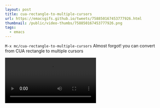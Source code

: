 ```yaml
---
layout: post
title: cua-rectangle-to-multiple-cursors
url: https://emacsgifs.github.io/tweets/758850167453777926.html
thumbnail: /public/video-thumbs/758850167453777926.png
tags:
  - emacs
---
```


`M-x mc/cua-rectangle-to-multiple-cursors` Almost forgot! you can convert from CUA rectangle to multiple cursors

<video controls autoplay loop>
  <source src="/public/videos/758850167453777926.mp4" type="video/mp4">
    Sorry your browser does not support the video tag, maybe time to upgrade?
</video>
